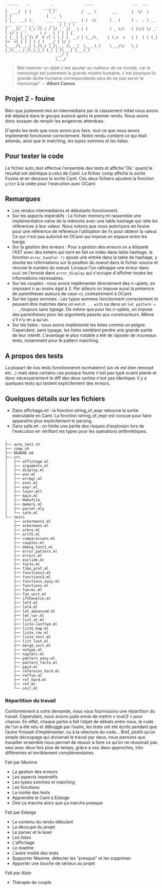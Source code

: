 ```
 _____    _          _              _____                 ___  ___           _                 ______
|  ___|  | |        (_)            /  __ \       ___      |  \/  |          (_)                |  _  \
| |__  __| |_      ___  __ _  ___  | /  \/      ( _ )     | .  . | __ ___  ___ _ __ ___   ___  | | | |
|  __|/ _` \ \ /\ / / |/ _` |/ _ \ | |          / _ \/\   | |\/| |/ _` \ \/ / | '_ ` _ \ / _ \ | | | |
| |__| (_| |\ V  V /| | (_| |  __/ | \__/\_    | (_>  <   | |  | | (_| |>  <| | | | | | |  __/ | |/ /
\____/\__,_| \_/\_/ |_|\__, |\___|  \____(_)    \___/\/   \_|  |_/\__,_/_/\_\_|_| |_| |_|\___| |___(_)
                        __/ |
                       |___/
```

> Mal nommer un objet c'est ajouter au malheur de ce monde, car le mensonge est justement la grande misère humaine, c'est pourquoi la grande tâche humaine correspondante sera de ne pas servir le mensonge" -- __Albert Camus__

## Projet 2 - fouine

Bien que justement mis en intermédiaire par le classement initial nous avons été déplacé dans le groupe avancé après le premier rendu. Nous avons donc essayer de remplir les exigences attendues.

D'après les tests que nous avons pus faire, tout ce que nous avons implémenté fonctionne correctement. Notre rendu contient ce qui était attendu, ainsi que le matching, les types sommes et les listes.


## Pour tester le code

Le fichier auto_test effectue l'ensemble des tests et affiche 'Ok.' quand le résultat est identique à celui de Caml. Le fichier comp affiche la sortie Fouine et en dessous la sortie Caml. Ces deux fichiers ajoutent la fonciton `prInt` à la volée pour l'exécution avec OCaml.

## Remarques
- Les rendus intermédiaires et débutants fonctionnent.
- Sur les aspects impératifs : Le fichier memory.ml rassemble une implémentation naïve de la mémoire avec une table hashage qui relie les références à leur valeur. Nous notons que nous autorisons en fouine pour une référence de référence l'utilisation de !!x pour obtenir la valeur. Ce qui n'est pas autorisé en OCaml qui impose un espace entre les bangs.
- Sur la gestion des erreurs : Pour a gestion des erreurs on a étiqueté l'AST avec des entiers qui sont en fait un index dans table hashage, la fonction `error_handler ()` ajoute une entrée dans la table de hashage, y stocke les informations sur la position du noeud dans le fichier source et renvoie le numéro du noeud. Lorsque l'on rattrappe une erreur dans `eval` on l'envoie dans `error_display` qui s'occupe d'afficher toutes les informations nécessaires.
- Sur les couples : nous avons implémenter directement des n-uplets, en imposant n au moins égal à 2. Par ailleurs on impose aussi la présence de parenthèses autours de ceux-ci, contrairement à OCaml.
- Sur les types sommes : Les types sommes fonctionnent correctement et peuvent être matchés dans un `match .. with` ou dans un `let pattern = .. `, toujours sans typage. De même que pour les n-uplets, on impose des parenthèses pour les arguments passés aux constructeurs. Même s'il n'y en a qu'un.
- Sur les listes : nous avons implémenté les listes comme un peigne. Cependant, sans typage, les listes semblent perdre une grande partie de leur intérêt. L'avantage le plus notable a été de rajouter de nouveaux tests, notamment pour le pattern matching.

## A propos des tests

La plupart de nos tests fonctionnennt normalemnt (un ok est bien renvoyé etc...) mais dans certains cas puisque fouine n'est pas typé ocaml plante et donc nécessairement le diff des deux sorties n'est pas identique. Il y a quelques tests qui testent explicitement des erreurs. 

## Quelques détails sur les fichiers

- Dans affichage.ml : la fonction string_of_expr retourne la sortie exécutable en Caml. La fonction istring_of_expr est conçue pour faire apparaître plus explicitement le parsing.
- Dans safe.ml : on limite une partie des risques d'explosion lors de l'exécution en vérifiant les types pour les opérations arithmétiques.

```
.
├── auto_test.sh
├── comp.sh
├── README.md
├── src
│   ├── affichage.ml
│   ├── arguments.ml
│   ├── display.ml
│   ├── env.ml
│   ├── errmgr.ml
│   ├── eval.ml
│   ├── expr.ml
│   ├── lexer.mll
│   ├── main.ml
│   ├── Makefile
│   ├── memory.ml
│   ├── parser.mly
│   └── safe.ml
└── tests
    ├── ackermann2.ml
    ├── ackermann.ml
    ├── arbre.ml
    ├── arith.ml
    ├── comparaisons.ml
    ├── couples.ml
    ├── debug_test1.ml
    ├── error_pattern.ml
    ├── errors.ml
    ├── euclide.ml
    ├── facto.ml
    ├── fibo_prof.ml
    ├── functions2.ml
    ├── functions3.ml
    ├── functions_easy.ml
    ├── functions.ml
    ├── funrec.ml
    ├── fun_unit.ml
    ├── ifthenelse.ml
    ├── let3.ml
    ├── let4.ml
    ├── let_advanced.ml
    ├── let_var.ml
    ├── list_at.ml
    ├── liste-lasttwo.ml
    ├── liste_map.ml
    ├── liste_rev.ml
    ├── liste_test.ml
    ├── list_last.ml
    ├── merge_sort.ml
    ├── notype.ml
    ├── nuplets.ml
    ├── pattern_easy.ml
    ├── pattern_facto.ml
    ├── pgcd.ml
    ├── refernces_hard.ml
    ├── reffun.ml
    ├── ref_hard.ml
    ├── ref.ml
    └── unit.ml

```


### Répartition du travail

Conformément à votre demande, nous vous fournissons une répartition du travail. Cependant, nous avions juste envie de mettre « tout/2 » pour chacun. En effet, chaque partie a fait l’objet de débats entre nous, le code de l’un a été relu et débuggé par l’autre, les tests ont été écrits pendant que l’autre  finissait d’implémenter, ou à la relecture du code… Bref, plutôt qu’un simple découpage qui diviserait le travail par deux, nous pensons que travailler ensemble nous permet de réussir à faire ce qu’on ne réussirait pas seul avec deux fois plus de temps, grâce à nos deux approches, très différentes et terriblement complémentaires.

Fait par Maxime
- La gestion des erreurs
- Les aspects impératifs
- Les types sommes et matching
- Les fonctions
- La moitié des tests
- Apprendre le Caml à Edwige
- Dire ça marche alors que ça marche presque

Fait par Edwige
- Le contenu du rendu débutant
- La découpe du projet
- Le parser et le lexer
- Les listes
- L'affichage
- Le readme
- L’autre moitié des tests
- Supporter Maxime, détecter les "presque" et les supprimer
- Apporter une touche de sérieux au projet

Fait par Alain
- Thérapie de couple




